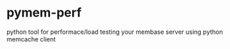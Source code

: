 pymem-perf
==========

python tool for performace/load testing your membase server using python memcache client
